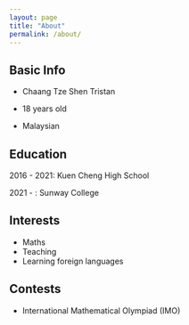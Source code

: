 ```yaml
---
layout: page
title: "About"
permalink: /about/
---
```


## Basic Info

* Chaang Tze Shen Tristan

* 18 years old

* Malaysian

## Education

2016 - 2021: Kuen Cheng High School

2021 - : Sunway College

## Interests

* Maths
* Teaching
* Learning foreign languages

## Contests

* International Mathematical Olympiad (IMO)
